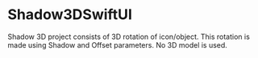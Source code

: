# Shadow3DSwiftUI
Shadow 3D project consists of 3D rotation of icon/object. This rotation is made using Shadow and Offset parameters. No 3D model is used.
